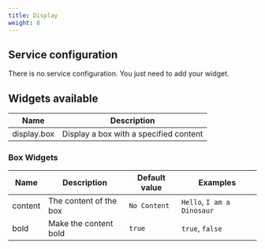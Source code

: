 ```yaml
---
title: Display
weight: 8 
---
```


## Service configuration

There is no service configuration. You just need to add your widget.

## Widgets available

| Name        | Description                            |
|-------------|----------------------------------------|
| display.box | Display a box with a specified content |


### Box Widgets

| Name    | Description            | Default value | Examples                   |
|---------|------------------------|---------------|----------------------------|
| content | The content of the box | `No Content`  | `Hello`, `I am a Dinosaur` |
| bold    | Make the content bold  | `true`        | `true`, `false`            |
